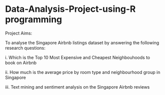 # Data-Analysis-Project-using-R programming
Project Aims:

To analyse the Singapore Airbnb listings dataset by answering the following research questions:

i. Which is the Top 10 Most Expensive and Cheapest Neighbouhoods to book on Airbnb

ii. How much is the average price by room type and neighbourhood group in 
Singapore

iii. Text mining and sentiment analysis on the Singapore Airbnb reviews
